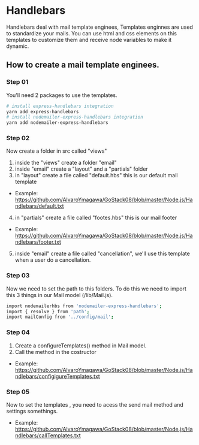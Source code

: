 # Handlebars
Handlebars deal with mail template enginees, Templates enginnes are used to standardize your mails. You can use html and css elements on this templates to customize them and receive node variables to make it dynamic.


## How to create a mail template enginees.

### Step 01
You'll need 2 packages to use the templates.
```bash
# install express-handlebars integration
yarn add express-handlebars
# install nodemailer-express-handlebars integration
yarn add nodemailer-express-handlebars
```

### Step 02
Now create a folder in src called "views"
1. inside the "views" create a folder "email"
2. inside "email" create a "layout" and a "partials" folder
3. in "layout" create a file called "default.hbs" this is our default mail template
* Example: https://github.com/AlvaroYmagawa/GoStack08/blob/master/Node.js/Handlebars/default.txt
4. in "partials" create a file called "footes.hbs" this is our mail footer
* Example: https://github.com/AlvaroYmagawa/GoStack08/blob/master/Node.js/Handlebars/footer.txt
5. inside "email" create a file called "cancellation", we'll use this template when a user do a cancellation.

### Step 03
Now we need to set the path to this folders. To do this we need to import this 3 things in our Mail model (/lib/Mail.js).
```bash
import nodemailerhbs from 'nodemailer-express-handlebars';
import { resolve } from 'path';
import mailConfig from '../config/mail';
```

### Step 04
1. Create a configureTemplates() method in Mail model.
2. Call the method in the costructor
* Example: https://github.com/AlvaroYmagawa/GoStack08/blob/master/Node.js/Handlebars/configigureTemplates.txt

### Step 05
Now to set the templates , you need to acess the send mail method and settings somethings.
* Example: https://github.com/AlvaroYmagawa/GoStack08/blob/master/Node.js/Handlebars/callTemplates.txt


